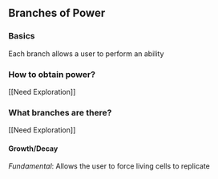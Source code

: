 ## Branches of Power
### Basics
Each branch allows a user to perform an ability

### How to obtain power?
[[Need Exploration]]

### What branches are there?
[[Need Exploration]]
#### Growth/Decay
*Fundamental*: Allows the user to force living cells to replicate
